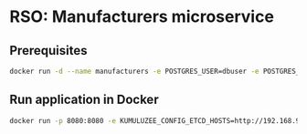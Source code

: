 # RSO: Manufacturers microservice

## Prerequisites

```bash
docker run -d --name manufacturers -e POSTGRES_USER=dbuser -e POSTGRES_PASSWORD=postgres -e POSTGRES_DB=manufacturer -p 5432:5432 postgres:latest
```

## Run application in Docker

```bash
docker run -p 8080:8080 -e KUMULUZEE_CONFIG_ETCD_HOSTS=http://192.168.99.100:2379 ejmric/manufacturers
```